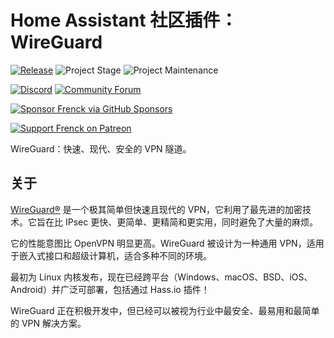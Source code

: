 # Home Assistant 社区插件：WireGuard

[![Release][release-shield]][release] ![Project Stage][project-stage-shield] ![Project Maintenance][maintenance-shield]

[![Discord][discord-shield]][discord] [![Community Forum][forum-shield]][forum]

[![Sponsor Frenck via GitHub Sponsors][github-sponsors-shield]][github-sponsors]

[![Support Frenck on Patreon][patreon-shield]][patreon]

WireGuard：快速、现代、安全的 VPN 隧道。

## 关于

[WireGuard®][wireguard] 是一个极其简单但快速且现代的 VPN，它利用了最先进的加密技术。它旨在比 IPsec 更快、更简单、更精简和更实用，同时避免了大量的麻烦。

它的性能意图比 OpenVPN 明显更高。WireGuard 被设计为一种通用 VPN，适用于嵌入式接口和超级计算机，适合多种不同的环境。

最初为 Linux 内核发布，现在已经跨平台（Windows、macOS、BSD、iOS、Android）并广泛可部署，包括通过 Hass.io 插件！

WireGuard 正在积极开发中，但已经可以被视为行业中最安全、最易用和最简单的 VPN 解决方案。

[discord-shield]: https://img.shields.io/discord/478094546522079232.svg
[discord]: https://discord.me/hassioaddons
[forum-shield]: https://img.shields.io/badge/community-forum-brightgreen.svg
[forum]: https://community.home-assistant.io/t/home-assistant-community-add-on-wireguard/134662?u=frenck
[github-sponsors-shield]: https://frenck.dev/wp-content/uploads/2019/12/github_sponsor.png
[github-sponsors]: https://github.com/sponsors/frenck
[maintenance-shield]: https://img.shields.io/maintenance/yes/2025.svg
[patreon-shield]: https://frenck.dev/wp-content/uploads/2019/12/patreon.png
[patreon]: https://www.patreon.com/frenck
[project-stage-shield]: https://img.shields.io/badge/project%20stage-experimental-yellow.svg
[release-shield]: https://img.shields.io/badge/version-v0.11.0-blue.svg
[release]: https://github.com/hassio-addons/addon-wireguard/tree/v0.11.0
[wireguard]: https://www.wireguard.com